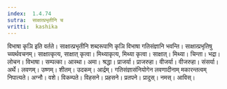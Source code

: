 ```yaml
---
index:  1.4.74
sutra:  साक्षात्प्रभृतीनि च
vritti:  kashika 
---
```


विभाषा कृञि इति वर्तते। साक्षात्प्रभृतीनि शब्दरूपाणि कृञि विभाषा गतिसंज्ञानि भवन्ति। साक्षात्प्रभृतिषु च्व्यर्थवचनम्। साक्षात्कृत्य, साक्षात् कृत्वा। मिथ्याकृत्य, मिथ्या कृत्वा। साक्षात्। मिथ्या। चिन्ता। भद्रा। लोचन। विभाषा। सम्पत्का। आस्था। अमा। श्रद्धा। प्राजर्या। प्राजरुहा। वीजर्या। वीजरुहा। संसर्या। अर्थे। लवणम्। उष्णम्। शीतम्। उदकम्। आर्द्रम्। गतिसंज्ञासंनियोगेन लवणादीनाम् मकारन्तत्वम् निपात्यते। अग्नौ। वशे। विकम्पते। विहसने। प्रहसने। प्रतपने। प्रादुस्। नमस्। आविस्।

